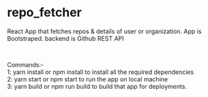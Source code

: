# repo_fetcher

React App that fetches repos & details of user or organization.
App is Bootstraped.
backend is Github REST API


<br />

Commands:-<br />
  1: yarn install or npm install to install all the required dependencies<br />
  2: yarn start or npm start to run the app on local machine<br />
  3: yarn build or npm run build to build that app for deployments.<br />
  
  

